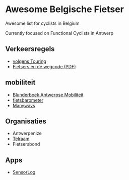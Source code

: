 # Awesome Belgische Fietser
Awesome list for cyclists in Belgium

Currently focused on Functional Cyclists in Antwerp


## Verkeersregels
- [volgens Touring](https://www.touring.be/nl/artikels/verkeersregels-voor-fietsers)
- [Fietsers en de wegcode (PDF)](http://www.lokalepolitie.be/5388/downloads/file/brochures%2Fverkeer/Fietsers_en_de_wegcode_BIVV.pdf)


## mobiliteit
- [Blunderboek Antwerpse Mobiliteit](http://www.blunderboek.be/)
- [fietsbarometer](http://fietsbarometer.provincieantwerpen.be/geoloketten/?viewer=fietsbarometer)
- [Manyways](https://www.manyways.be/antwerp)


## Organisaties
- Antwerpenize
- [Telraam](https://www.telraam.net/)
- Fietsersbond


## Apps

- [SensorLog](https://itunes.apple.com/us/app/sensorlog/id388014573)
